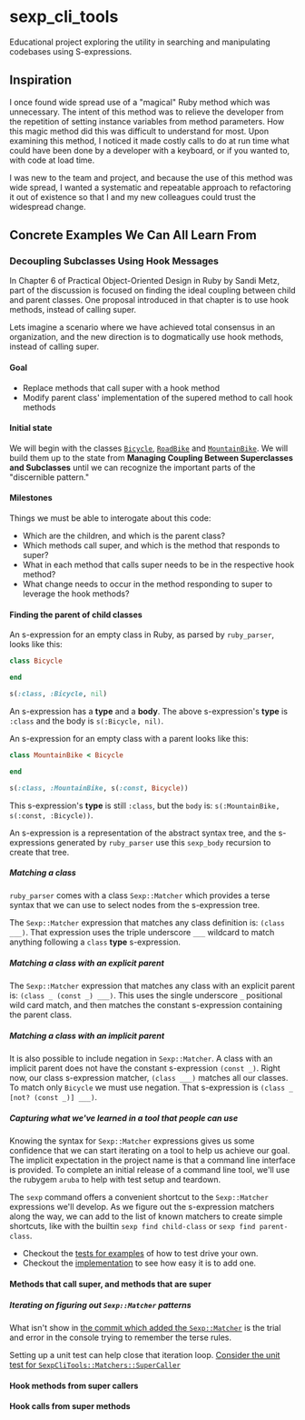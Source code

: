 # sexp_cli_tools
Educational project exploring the utility in searching and manipulating codebases using S-expressions.

## Inspiration

I once found wide spread use of a "magical" Ruby method which was unnecessary. The intent of this method was to relieve the developer from the repetition of setting instance variables from method parameters. How this magic method did this was difficult to understand for most. Upon examining this method, I noticed it made costly calls to do at run time what could have been done by a developer with a keyboard, or if you wanted to, with code at load time.

I was new to the team and project, and because the use of this method was wide spread, I wanted a systematic and repeatable approach to refactoring it out of existence so that I and my new colleagues could trust the widespread change.

## Concrete Examples We Can All Learn From

### Decoupling Subclasses Using Hook Messages

In Chapter 6 of Practical Object-Oriented Design in Ruby by Sandi Metz, part of the discussion is focused on finding the ideal coupling between child and parent classes. One proposal introduced in that chapter is to use hook methods, instead of calling super.

Lets imagine a scenario where we have achieved total consensus in an organization, and the new direction is to dogmatically use hook methods, instead of calling super.

#### Goal

- Replace methods that call super with a hook method
- Modify parent class' implementation of the supered method to call hook methods

#### Initial state

We will begin with the classes [`Bicycle`](test/fixtures/coupling_between_superclasses_and_subclasses/bicycle.rb), [`RoadBike`](test/fixtures/coupling_between_superclasses_and_subclasses/road_bike.rb) and [`MountainBike`](test/fixtures/coupling_between_superclasses_and_subclasses/mountain_bike.rb). We will build them up to  the state from **Managing Coupling Between Superclasses and Subclasses** until we can recognize the important parts of the "discernible pattern."

#### Milestones

Things we must be able to interogate about this code:
- Which are the children, and which is the parent class?
- Which methods call super, and which is the method that responds to super?
- What in each method that calls super needs to be in the respective hook method?
- What change needs to occur in the method responding to super to leverage the hook methods?

#### Finding the parent of child classes

An s-expression for an empty class in Ruby, as parsed by `ruby_parser`, looks like this:

``` ruby
class Bicycle

end
```

```ruby
s(:class, :Bicycle, nil)
```

An s-expression has a **type** and a **body**. The above s-expression's **type** is `:class` and the body is `s(:Bicycle, nil)`.

An s-expression for an empty class with a parent looks like this:

``` ruby
class MountainBike < Bicycle

end
```

```ruby
s(:class, :MountainBike, s(:const, Bicycle))
```

This s-expression's **type** is still `:class`, but the `body` is: `s(:MountainBike, s(:const, :Bicycle))`.

An s-expression is a representation of the abstract syntax tree, and the s-expressions generated by `ruby_parser` use this `sexp_body` recursion to create that tree.

##### Matching a class

`ruby_parser` comes with a class `Sexp::Matcher` which provides a terse syntax that we can use to select nodes from the s-expression tree.

The `Sexp::Matcher` expression that matches any class definition is: `(class ___)`. That expression uses the triple underscore `___` wildcard to match anything following a `class` **type** s-expression.

##### Matching a class with an explicit parent

The `Sexp::Matcher` expression that matches any class with an explicit parent is: `(class _ (const _) ___)`. This uses the single underscore `_` positional wild card match, and then matches the constant s-expression containing the parent class.

##### Matching a class with an implicit parent

It is also possible to include negation in `Sexp::Matcher`. A class with an implicit parent does not have the constant s-expression `(const _)`. Right now, our class s-expression matcher, `(class ___)` matches all our classes. To match only `Bicycle` we must use negation. That s-expression is `(class _ [not? (const _)] ___)`.

##### Capturing what we've learned in a tool that people can use

Knowing the syntax for `Sexp::Matcher` expressions gives us some confidence that we can start iterating on a tool to help us achieve our goal. The implicit expectation in the project name is that a command line interface is provided. To complete an initial release of a command line tool, we'll use the rubygem `aruba` to help with test setup and teardown.

The `sexp` command offers a convenient shortcut to the `Sexp::Matcher` expressions we'll develop. As we figure out the s-expression matchers along the way, we can add to the list of known matchers to create simple shortcuts, like with the builtin `sexp find child-class` or `sexp find parent-class`.

- Checkout the [tests for examples](https://github.com/cpb/sexp_cli_tools/blob/main/test/sexp_cli_tools/cli_test.rb#L34-L54) of how to test drive your own.
- Checkout the [implementation](https://github.com/cpb/sexp_cli_tools/blob/main/lib/sexp_cli_tools.rb#L8-L9) to see how easy it is to add one.

#### Methods that call super, and methods that are super

##### Iterating on figuring out `Sexp::Matcher` patterns

What isn't show in [the commit which added the `Sexp::Matcher`](https://github.com/cpb/sexp_cli_tools/commit/34db6012b03f705b1d9c23025d3636fbf9d801dd) is the trial and error in the console trying to remember the terse rules.

Setting up a unit test can help close that iteration loop. [Consider the unit test for `SexpCliTools::Matchers::SuperCaller`](test/sexp_cli_tools/matchers/super_caller_test.rb)

#### Hook methods from super callers

#### Hook calls from super methods

